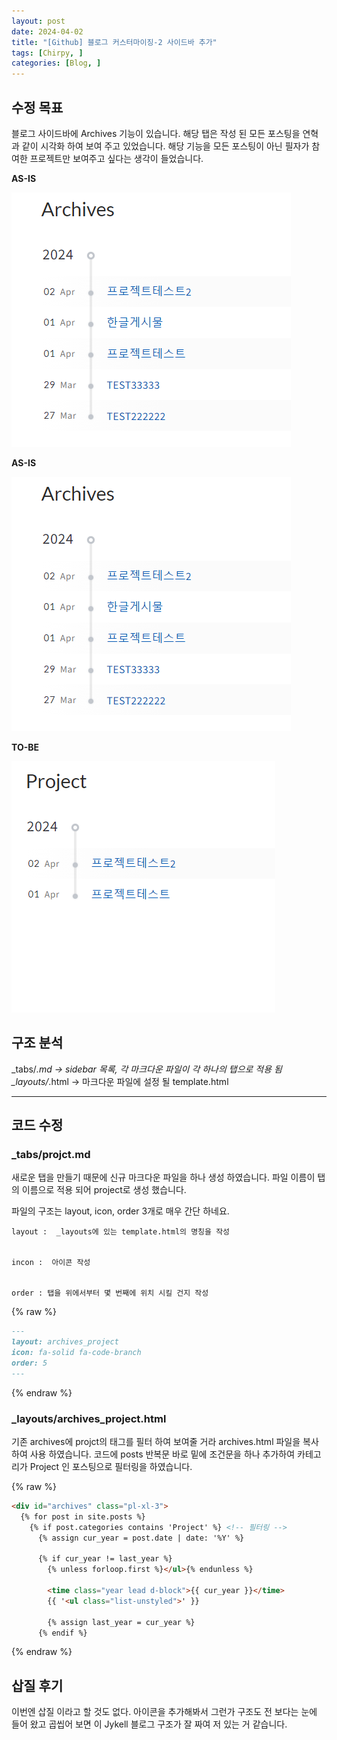 ```yaml
---
layout: post
date: 2024-04-02
title: "[Github] 블로그 커스터마이징-2 사이드바 추가"
tags: [Chirpy, ]
categories: [Blog, ]
---
```

## 수정 목표


블로그 사이드바에 Archives 기능이 있습니다. 해당 탭은 작성 된 모든 포스팅을 연혁과 같이 시각화 하여 보여 주고 있었습니다.
해당 기능을 모든 포스팅이 아닌 필자가 참여한 프로젝트만 보여주고 싶다는 생각이 들었습니다.


**AS-IS**


![0](/assets/img/2024-04-02-[Github]-블로그-커스터마이징-2-사이드바-추가.md/0.png)


**AS-IS**


![1](/assets/img/2024-04-02-[Github]-블로그-커스터마이징-2-사이드바-추가.md/1.png)


**TO-BE**


![2](/assets/img/2024-04-02-[Github]-블로그-커스터마이징-2-사이드바-추가.md/2.png)


## 구조 분석


_tabs/*.md → sidebar 목록, 각 마크다운 파일이 각 하나의 탭으로 적용 됨
_layouts/*.html → 마크다운 파일에 설정 될 template.html


---


## 코드 수정


### _tabs/projct.md


새로운 탭을 만들기 때문에 신규 마크다운 파일을 하나 생성 하였습니다.
파일 이름이 탭의 이름으로 적용 되어 project로 생성 했습니다.


파일의 구조는 layout, icon, order 3개로 매우 간단 하네요.


	layout :  _layouts에 있는 template.html의 명칭을 작성


	incon :  아이콘 작성


	order : 탭을 위에서부터 몇 번째에 위치 시킬 건지 작성 


{% raw %}
```markdown
---
layout: archives_project
icon: fa-solid fa-code-branch
order: 5
---
```
{% endraw %}


### _layouts/archives_project.html


기존 archives에 projct의 태그를 필터 하여 보여줄 거라 archives.html 파일을 복사하여 사용 하였습니다.
코드에 posts 반복문 바로 밑에 조건문을 하나 추가하여  카테고리가 Project 인 포스팅으로 필터링을 하였습니다.


{% raw %}
```html
<div id="archives" class="pl-xl-3">
  {% for post in site.posts %}
    {% if post.categories contains 'Project' %} <!-- 필터링 -->
      {% assign cur_year = post.date | date: '%Y' %}

      {% if cur_year != last_year %}
        {% unless forloop.first %}</ul>{% endunless %}

        <time class="year lead d-block">{{ cur_year }}</time>
        {{ '<ul class="list-unstyled">' }}

        {% assign last_year = cur_year %}
      {% endif %}
```
{% endraw %}


## 삽질 후기


이번엔 삽질 이라고 할 것도 없다. 아이콘을 추가해봐서 그런가 구조도 전 보다는 눈에 들어 왔고 곱씹어 보면 이 Jykell 블로그 구조가 잘 짜여 저 있는 거 같습니다.

